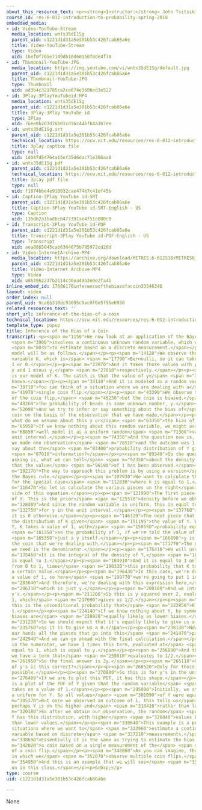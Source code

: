 ```yaml
---
about_this_resource_text: <p><strong>Instructor:</strong> John Tsitsiklis</p>
course_id: res-6-012-introduction-to-probability-spring-2018
embedded_media:
- id: Video-YouTube-Stream
  media_location: wnts35dE1Sg
  parent_uid: c1221d1d31a5e301b53c426fcab86a6e
  title: Video-YouTube-Stream
  type: Video
  uid: 1bef0f70ae7149db18d60158f0de4f78
- id: Thumbnail-YouTube-JPG
  media_location: https://img.youtube.com/vi/wnts35dE1Sg/default.jpg
  parent_uid: c1221d1d31a5e301b53c426fcab86a6e
  title: Thumbnail-YouTube-JPG
  type: Thumbnail
  uid: ad3b4c321785ca2ce074e3606ed3e522
- id: 3Play-3PlayYouTubeid-MP4
  media_location: wnts35dE1Sg
  parent_uid: c1221d1d31a5e301b53c426fcab86a6e
  title: 3Play-3Play YouTube id
  type: 3Play
  uid: 76ee0b203d76b01cd36c446fb4a3b7ee
- id: wnts35dE1Sg.srt
  parent_uid: c1221d1d31a5e301b53c426fcab86a6e
  technical_location: https://ocw.mit.edu/resources/res-6-012-introduction-to-probability-spring-2018/part-i-the-fundamentals/inference-of-the-bias-of-a-coin/wnts35dE1Sg.srt
  title: 3play caption file
  type: null
  uid: 1d047d54764a15ef35d6dac71e366aa8
- id: wnts35dE1Sg.pdf
  parent_uid: c1221d1d31a5e301b53c426fcab86a6e
  technical_location: https://ocw.mit.edu/resources/res-6-012-introduction-to-probability-spring-2018/part-i-the-fundamentals/inference-of-the-bias-of-a-coin/wnts35dE1Sg.pdf
  title: 3play pdf file
  type: null
  uid: f1074bbe4e918632cae474e7c41ef45b
- id: Caption-3Play YouTube id-SRT
  parent_uid: c1221d1d31a5e301b53c426fcab86a6e
  title: Caption-3Play YouTube id-SRT-English - US
  type: Caption
  uid: 135db2a1ba8bcb477391ae4f51e800c0
- id: Transcript-3Play YouTube id-PDF
  parent_uid: c1221d1d31a5e301b53c426fcab86a6e
  title: Transcript-3Play YouTube id-PDF-English - US
  type: Transcript
  uid: aea8065045cab6364675b785972cd20d
- id: Video-InternetArchive-MP4
  media_location: https://archive.org/download/MITRES.6-012S18/MITRES6_012S18_L10-11_300k.mp4
  parent_uid: c1221d1d31a5e301b53c426fcab86a6e
  title: Video-Internet Archive-MP4
  type: Video
  uid: a863962237b2114c36ea49b3e0e2fa41
inline_embed_id: 17686170inferenceofthebiasofacoin33546346
layout: video
order_index: null
parent_uid: 9ca6b310dc93095c9ac0f0e5f95e6930
related_resources_text: ''
short_url: inference-of-the-bias-of-a-coin
technical_location: https://ocw.mit.edu/resources/res-6-012-introduction-to-probability-spring-2018/part-i-the-fundamentals/inference-of-the-bias-of-a-coin
template_type: popup
title: Inference of the Bias of a Coin
transcript: <p><span m="1150">We now look at an application of the Bayes rule that's</span>
  <span m="3900">involves a continuous unknown random variable, which we try</span>
  <span m="8039">to estimate based on a discrete measurement.</span></p><p><span m="11730">Our
  model will be as follows.</span></p><p><span m="14120">We observe the discrete random
  variable K, which is</span> <span m="17790">Bernoulli, so it can take two values,
  1 or 0.</span></p><p><span m="22870">And it takes those values with probabilities
  y and 1 minus y,</span> <span m="27010">respectively.</span></p><p><span m="27740">This
  is our model of K. The catch is that the value of y</span> <span m="32750">is not
  known.</span></p><p><span m="34110">And it is modeled as a random variable by itself.</span></p><p><span
  m="38710">You can think of a situation where we are dealing with a</span> <span
  m="41970">single coin flip.</span></p><p><span m="43390">We observe the outcome
  of the coin flip,</span> <span m="46250">but the coin is biased.</span></p><p><span
  m="48260">The probability of heads is some unknown number, y.</span></p><p><span
  m="52090">And we try to infer or say something about the bias of</span> <span m="56290">the
  coin on the basis of the observation that we have made.</span></p><p><span m="60290">So
  what do we assume about this y or</span> <span m="63350">the bias of the coin?</span></p><p><span
  m="65950">If we know nothing about this random variable, we might as</span> <span
  m="68850">well model it as a uniform random</span> <span m="71300">variable on the
  unit interval.</span></p><p><span m="74350">And the question now is, given that
  we made one observation</span> <span m="78510">and the outcome was 1, what can we
  say about the</span> <span m="83400">probability distribution of Y given this particular</span>
  <span m="87010">information?</span></p><p><span m="89340">So the question that we're
  asking is, what we can tell</span> <span m="92350">about the density of Y given
  that the value</span> <span m="98180">of 1 has been observed.</span></p><p><span
  m="102170">The way to approach this problem is by using a version</span> <span m="105740">of
  the Bayes rule.</span></p><p><span m="107930">We want to calculate this quantity
  for the special case</span> <span m="112030">where k is equal to 1.</span></p><p><span
  m="116470">So let us calculate the various pieces on the right</span> <span m="120060">hand
  side of this equation.</span></p><p><span m="121990">The first piece is the density
  of Y. This is the prior</span> <span m="125570">density before we obtain any measurement.</span></p><p><span
  m="128389">And since the random variable is uniform, this is equal to 1</span> <span
  m="132750">for y in the unit interval.</span></p><p><span m="137760">And of course,
  it is 0 otherwise.</span></p><p><span m="146329">The next piece that we need is
  the distribution of K given</span> <span m="151195">the value of Y. Well, given
  Y, K takes a value of 1, with</span> <span m="158550">probability equal to Y--</span>
  <span m="161350">so the probability of 1, if we're told the value of y is</span>
  <span m="165350">just a y itself.</span></p><p><span m="166890">y is the bias of
  the coin that we're dealing with.</span></p><p><span m="171770">The next term that
  we need is the denominator.</span></p><p><span m="176410">We will use this formula.</span></p><p><span
  m="178460">It is the integral of the density of Y,</span> <span m="183070">which
  is equal to 1.</span></p><p><span m="184910">And it is equal to 1 only on the range
  from 0 to 1, times</span> <span m="190330">this probability that K takes a value,
  a certain value.</span></p><p><span m="196430">In this case, we're dealing with
  a value of 1, so here</span> <span m="199770">we're going to put 1 instead of k.</span></p><p><span
  m="203640">And therefore, we're dealing with this expression here,</span> <span
  m="206310">which is just y.</span></p><p><span m="208180">And we integrated over
  y's.</span></p><p><span m="211200">So this is y squared over 2, evaluated at 0 and
  1, which</span> <span m="217690">gives us 1/2.</span></p><p><span m="220220">So
  this is the unconditional probability that</span> <span m="222850">K is equal to
  1.</span></p><p><span m="224140">If we know nothing about Y, by symmetry, higher
  biases are</span> <span m="228920">equally likely as lower biases.</span></p><p><span
  m="231230">So we should expect that it's equally likely to give us a 1</span> <span
  m="235760">as it is to give us a 0.</span></p><p><span m="238130">Now, we have in
  our hands all the pieces that go into this</span> <span m="241470">particular formula.</span></p><p><span
  m="242940">And we can go ahead with the final calculation.</span></p><p><span m="245920">So
  in the numerator, we have 1 times this term, evaluated at</span> <span m="253180">k
  equal to 1, which is equal to y.</span></p><p><span m="256890">And then in the denominator,
  we have a term that</span> <span m="259810">evaluates to 1/2.</span></p><p><span
  m="261950">So the final answer is 2y.</span></p><p><span m="265110">Over what range
  of y's is this correct?</span></p><p><span m="268520">Only for those y's that are
  possible.</span></p><p><span m="270800">So this is for y's in the unit interval.</span></p><p><span
  m="276409">If we are to plot this PDF, it has this shape.</span></p><p><span m="286620">This
  is a plot of the PDF of Y given that the random variable</span> <span m="292820">K
  takes on a value of 1.</span></p><p><span m="295990">Initially, we started with
  a uniform for Y. So all values</span> <span m="301090">of Y were equally likely.</span></p><p><span
  m="305370">But once we observed an outcome of 1, this tells us</span> <span m="312920">that
  perhaps Y is on the higher end</span> <span m="318410">rather than lower end.</span></p><p><span
  m="320180">So after we obtain our observation, the random</span> <span m="323390">variable
  Y has this distribution, with higher</span> <span m="326840">values being more likely
  than lower values.</span></p><p><span m="330640">This example is a prototype of
  situations where we want to</span> <span m="333960">estimate a continuous random
  variable based on discrete</span> <span m="337210">measurements.</span></p><p><span
  m="338690">Essentially it is the same as trying to estimate the bias of</span> <span
  m="342020">a coin based on a single measurement of the</span> <span m="346820">result
  of a coin flip.</span></p><p><span m="348860">As you can imagine, there are generalizations
  in which we</span> <span m="352070">observe multiple coin flips.</span></p><p><span
  m="354950">And this is an example that we will see</span> <span m="357040">later
  on in this class.</span></p><p>&nbsp;</p>
type: course
uid: c1221d1d31a5e301b53c426fcab86a6e

---
```

None